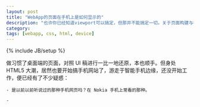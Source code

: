 ```yaml
---
layout: post
title: "WebApp的页面在手机上是如何显示的"
description: "也许你已经知道viewport可以搞定，但那并不能搞定一切。关于页面构建与视觉设计，还有一些不得不说的事。"
category: 
tags: [webapp, css, html, device]
---
```

{% include JB/setup %}

做习惯了桌面端的页面，对照 UI 稿进行一比一地还原，本也顺手。但身处 HTML5 大潮，居然也要开始搞手机网站了，游走于智能手机边缘，还没开始工作，便已经有了不少疑惑：

	- 是以前以前听说过的那种手机网页吗？在 Nokia 手机上常看的那种。
	
	- 










 


